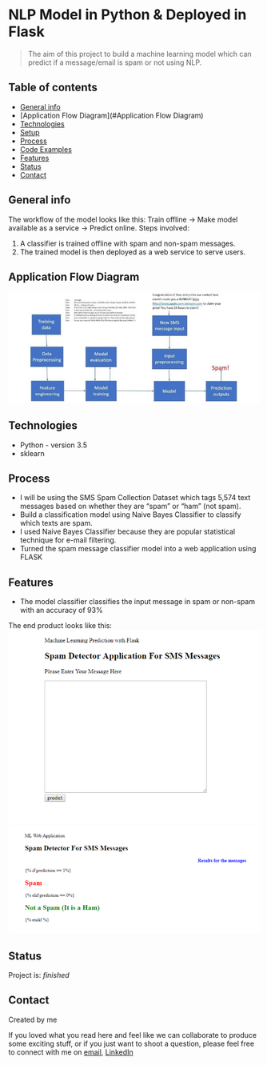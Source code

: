 # NLP Model in Python & Deployed in Flask
> The aim of this project to build a machine learning model which can predict if a message/email is spam or not using NLP. 

## Table of contents
* [General info](#general-info)
* [Application Flow Diagram](#Application Flow Diagram)
* [Technologies](#technologies)
* [Setup](#setup)
* [Process](#process)
* [Code Examples](#code-examples)
* [Features](#features)
* [Status](#status)
* [Contact](#contact)

## General info
The workflow of the model looks like this: Train offline -> Make model available as a service -> Predict online. 
Steps involved:
1. A classifier is trained offline with spam and non-spam messages.
2. The trained model is then deployed as a web service to serve users.

## Application Flow Diagram
![Example screenshot](./Image.jpg)

## Technologies
* Python - version 3.5
* sklearn




## Process

* I will be using the SMS Spam Collection Dataset which tags 5,574 text messages based on whether they are “spam” or “ham” (not spam).
* Build a classification model using Naive Bayes Classifier to classify which texts are spam.
* I used Naive Bayes Classifier because they are popular statistical technique for e-mail filtering.
* Turned the spam message classifier model into a web application using FLASK



## Features
* The model classifier classifies the input message in spam or non-spam with an accuracy of 93% 

The end product looks like this: 
![Example screenshot](./Capture1.PNG)
![Example screenshot](./Capture2.PNG)


## Status
Project is:  _finished_

## Contact

Created by me

If you loved what you read here and feel like we can collaborate to produce some exciting stuff, or if you
just want to shoot a question, please feel free to connect with me on <a href="dasanupriya2003@gmail.com" target="_blank">email</a>, 
<a href="https://www.linkedin.com/in/das-anupriya-89011019/" target="_blank">LinkedIn</a>


